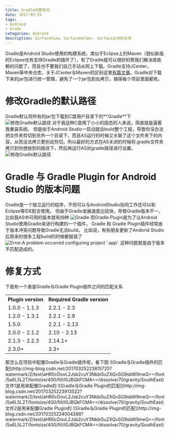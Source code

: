 ```yaml
---
title: Gradle的那些坑
date: 2017-03-25
tags:
- Android
- Grade
categories: Android
description: SurfaceView、SurfaceHolder、Surface之间的关系
---
```


Gradle是Android Studio使用的构建系统，类似于Eclipse上的Maven（貌似新版的Eclipse也有支持Gradle的插件了），有了Gradle就可以很好的帮我们解决库依赖的问题了，而且也不要我们自己手动从网上下载。Gradle支持JCenter，Maven等中央仓库，关于JCenter与Maven的区别这里[有篇文章](http://blog.sina.com.cn/s/blog_72ef7bea0102vvqg.html)。Gradle对下载下来的jar包进行统一管理，避免了一个jar包到处拷贝，搞得每个项目里面都有。

# 修改Gradle的默认路径
Gradle默认将所有的jar包下载到C盘用户目录下的**.Gradle**下
![修改Gradle默认路径](http://img-blog.csdn.net/20170325223333076?watermark/2/text/aHR0cDovL2Jsb2cuY3Nkbi5uZXQvSG9sbW9meQ==/font/5a6L5L2T/fontsize/400/fill/I0JBQkFCMA==/dissolve/70/gravity/SouthEast)
对于我这种C盘用了小小的固态的人来说，简直就是逼着我重装系统。
但是由于Android Studio一启动就会build整个工程，导致你没办法把文件夹剪切到另外一个目录下，而且AS运行的时候又关联了这个文件夹下的内容，从而没法拷贝更别说剪切。所以最好的方式在AS关闭的时候将.gradle文件夹拷贝到你想放到的路径下，然后再运行AS对gradle路径进行设置。
![修改Gradle默认路径](http://img-blog.csdn.net/20170325223445468?watermark/2/text/aHR0cDovL2Jsb2cuY3Nkbi5uZXQvSG9sbW9meQ==/font/5a6L5L2T/fontsize/400/fill/I0JBQkFCMA==/dissolve/70/gravity/SouthEast)

# Gradle 与 Gradle Plugin for Android Studio 的版本问题
Gradle是一个独立运行的程序，不但可以与AndroidStudio协同工作还可以和Eclipse等IDE配合使用。
但由于Gradle发展速度比较快，导致Gradle版本不一，比如我AS中可用的版本就有四种
![Gradle](http://img-blog.csdn.net/20170325223523188?watermark/2/text/aHR0cDovL2Jsb2cuY3Nkbi5uZXQvSG9sbW9meQ==/font/5a6L5L2T/fontsize/400/fill/I0JBQkFCMA==/dissolve/70/gravity/SouthEast)
而Gradle Plugin是为了让Android Studio使用Gradle来进行构建的一个插件。
Gradle 和 Gradle Plugin插件经常由于版本冲突问题导致Gradle无法build。
比如说，有些朋友更新了Andorid Studio后原来的很多工程build的时候都报错了
![Error:A problem occurred configuring project ':app'.](http://img-blog.csdn.net/20170325223630705?watermark/2/text/aHR0cDovL2Jsb2cuY3Nkbi5uZXQvSG9sbW9meQ==/font/5a6L5L2T/fontsize/400/fill/I0JBQkFCMA==/dissolve/70/gravity/SouthEast)
这种问题就是由于版本不匹配造成的。
# 修复方式
下面有一个表是Gradle与Gradle Plugin插件之间的匹配关系
<table><tbody><tr><th>Plugin version</th><th>Required Gradle version</th></tr><tr><td>1.0.0 - 1.1.3</td><td>2.2.1 - 2.3</td></tr><tr><td>1.2.0 - 1.3.1</td><td>2.2.1 - 2.9</td></tr><tr><td>1.5.0</td><td>2.2.1 - 2.13</td></tr><tr><td>2.0.0 - 2.1.2</td><td>2.10 - 2.13</td></tr><tr><td>2.1.3 - 2.2.3</td><td>2.14.1+</td></tr><tr><td>2.3.0+</td><td>3.3+</td></tr></tbody></table>
那怎么在项目中配置Gradle与Gradle插件呢，看下图
![Gradle与Gradle插件的匹配](http://img-blog.csdn.net/20170325223815725?watermark/2/text/aHR0cDovL2Jsb2cuY3Nkbi5uZXQvSG9sbW9meQ==/font/5a6L5L2T/fontsize/400/fill/I0JBQkFCMA==/dissolve/70/gravity/SouthEast)
文件1是用来配置Gradle的
![Gradle与Gradle Plugin的匹配](http://img-blog.csdn.net/20170325223913522?watermark/2/text/aHR0cDovL2Jsb2cuY3Nkbi5uZXQvSG9sbW9meQ==/font/5a6L5L2T/fontsize/400/fill/I0JBQkFCMA==/dissolve/70/gravity/SouthEast)
文件2是用来配置Gradle Plugin的
![Gradle与Gradle Plugin的匹配](http://img-blog.csdn.net/20170325224004288?watermark/2/text/aHR0cDovL2Jsb2cuY3Nkbi5uZXQvSG9sbW9meQ==/font/5a6L5L2T/fontsize/400/fill/I0JBQkFCMA==/dissolve/70/gravity/SouthEast)
